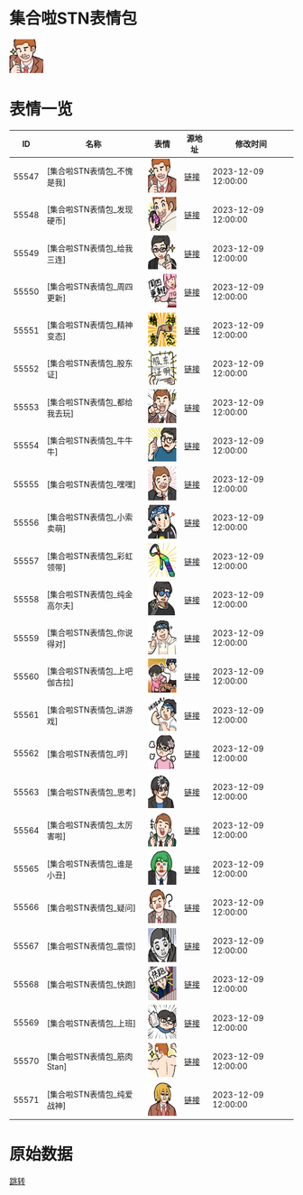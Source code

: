 # 集合啦STN表情包

<img src="./cover.png" height="60" alt="cover" />

# 表情一览

|ID|名称|表情|源地址|修改时间|
|----|----|----|----|----|
|55547|[集合啦STN表情包_不愧是我]|<img src="./pic/055547_%5B集合啦STN表情包_不愧是我%5D.png" height="60" alt="不愧是我"/>|[链接](https://i0.hdslb.com/bfs/garb/d41bef311784b42ea4dfa281f8001c500fd945a0.png)|2023-12-09 12:00:00|
|55548|[集合啦STN表情包_发现硬币]|<img src="./pic/055548_%5B集合啦STN表情包_发现硬币%5D.png" height="60" alt="发现硬币"/>|[链接](https://i0.hdslb.com/bfs/garb/98eb76be4dde271d1edfe1ca6d847c40d7585d06.png)|2023-12-09 12:00:00|
|55549|[集合啦STN表情包_给我三连]|<img src="./pic/055549_%5B集合啦STN表情包_给我三连%5D.png" height="60" alt="给我三连"/>|[链接](https://i0.hdslb.com/bfs/garb/7e8cd798d5e7247515f4d1bbcec1c6959f2eaa0f.png)|2023-12-09 12:00:00|
|55550|[集合啦STN表情包_周四更新]|<img src="./pic/055550_%5B集合啦STN表情包_周四更新%5D.png" height="60" alt="周四更新"/>|[链接](https://i0.hdslb.com/bfs/garb/a5451e8db602615423a46ad97068b96ad70eb056.png)|2023-12-09 12:00:00|
|55551|[集合啦STN表情包_精神变态]|<img src="./pic/055551_%5B集合啦STN表情包_精神变态%5D.png" height="60" alt="精神变态"/>|[链接](https://i0.hdslb.com/bfs/garb/c2239dfaabf23529516776c1cbf36b4465d4c111.png)|2023-12-09 12:00:00|
|55552|[集合啦STN表情包_股东证]|<img src="./pic/055552_%5B集合啦STN表情包_股东证%5D.png" height="60" alt="股东证"/>|[链接](https://i0.hdslb.com/bfs/garb/7eed7f1cf40c4f868413c6d581daff66fb440ab0.png)|2023-12-09 12:00:00|
|55553|[集合啦STN表情包_都给我去玩]|<img src="./pic/055553_%5B集合啦STN表情包_都给我去玩%5D.png" height="60" alt="都给我去玩"/>|[链接](https://i0.hdslb.com/bfs/garb/7905ddc8d90babff631da8799164af590a0240fa.png)|2023-12-09 12:00:00|
|55554|[集合啦STN表情包_牛牛牛]|<img src="./pic/055554_%5B集合啦STN表情包_牛牛牛%5D.png" height="60" alt="牛牛牛"/>|[链接](https://i0.hdslb.com/bfs/garb/020bbec9c8fc9e92a7b83b04873d8e0e0d37ad78.png)|2023-12-09 12:00:00|
|55555|[集合啦STN表情包_嘿嘿]|<img src="./pic/055555_%5B集合啦STN表情包_嘿嘿%5D.png" height="60" alt="嘿嘿"/>|[链接](https://i0.hdslb.com/bfs/garb/95ddfd8b12c3a240dbbdea0910009af96db43037.png)|2023-12-09 12:00:00|
|55556|[集合啦STN表情包_小索卖萌]|<img src="./pic/055556_%5B集合啦STN表情包_小索卖萌%5D.png" height="60" alt="小索卖萌"/>|[链接](https://i0.hdslb.com/bfs/garb/1a9cfccb8a9ac3614c28155f515407c262bb00d0.png)|2023-12-09 12:00:00|
|55557|[集合啦STN表情包_彩虹领带]|<img src="./pic/055557_%5B集合啦STN表情包_彩虹领带%5D.png" height="60" alt="彩虹领带"/>|[链接](https://i0.hdslb.com/bfs/garb/a5ef63e92cf56c290d412af291bd949449874ee0.png)|2023-12-09 12:00:00|
|55558|[集合啦STN表情包_纯金高尔夫]|<img src="./pic/055558_%5B集合啦STN表情包_纯金高尔夫%5D.png" height="60" alt="纯金高尔夫"/>|[链接](https://i0.hdslb.com/bfs/garb/a2be742976a2c8dc13274c1c842c3d5476b048ff.png)|2023-12-09 12:00:00|
|55559|[集合啦STN表情包_你说得对]|<img src="./pic/055559_%5B集合啦STN表情包_你说得对%5D.png" height="60" alt="你说得对"/>|[链接](https://i0.hdslb.com/bfs/garb/3901161679ff1fb8ff0d036250b50a8d65516bf4.png)|2023-12-09 12:00:00|
|55560|[集合啦STN表情包_上吧伽古拉]|<img src="./pic/055560_%5B集合啦STN表情包_上吧伽古拉%5D.png" height="60" alt="上吧伽古拉"/>|[链接](https://i0.hdslb.com/bfs/garb/1b3f49e4570b3273545c09bb432bba03590cbce4.png)|2023-12-09 12:00:00|
|55561|[集合啦STN表情包_讲游戏]|<img src="./pic/055561_%5B集合啦STN表情包_讲游戏%5D.png" height="60" alt="讲游戏"/>|[链接](https://i0.hdslb.com/bfs/garb/a98de99507e362eaff94cd01be7086382e92007b.png)|2023-12-09 12:00:00|
|55562|[集合啦STN表情包_哼]|<img src="./pic/055562_%5B集合啦STN表情包_哼%5D.png" height="60" alt="哼"/>|[链接](https://i0.hdslb.com/bfs/garb/911eb655a578c5f0d081f615e1a46a234a9d3496.png)|2023-12-09 12:00:00|
|55563|[集合啦STN表情包_思考]|<img src="./pic/055563_%5B集合啦STN表情包_思考%5D.png" height="60" alt="思考"/>|[链接](https://i0.hdslb.com/bfs/garb/ec6fec53e36466692dc2f64c4d29da4cb5ecd15e.png)|2023-12-09 12:00:00|
|55564|[集合啦STN表情包_太厉害啦]|<img src="./pic/055564_%5B集合啦STN表情包_太厉害啦%5D.png" height="60" alt="太厉害啦"/>|[链接](https://i0.hdslb.com/bfs/garb/24969898c465484d47cc8c65c0c8e4ca0f442555.png)|2023-12-09 12:00:00|
|55565|[集合啦STN表情包_谁是小丑]|<img src="./pic/055565_%5B集合啦STN表情包_谁是小丑%5D.png" height="60" alt="谁是小丑"/>|[链接](https://i0.hdslb.com/bfs/garb/50ad2e5fad25e2a611bb460d8c2646679ba15057.png)|2023-12-09 12:00:00|
|55566|[集合啦STN表情包_疑问]|<img src="./pic/055566_%5B集合啦STN表情包_疑问%5D.png" height="60" alt="疑问"/>|[链接](https://i0.hdslb.com/bfs/garb/ead769395bcdffc70a5c0d42ac8ce575deb2d32a.png)|2023-12-09 12:00:00|
|55567|[集合啦STN表情包_震惊]|<img src="./pic/055567_%5B集合啦STN表情包_震惊%5D.png" height="60" alt="震惊"/>|[链接](https://i0.hdslb.com/bfs/garb/8542dec50920998a5839e56b0cd1d99607b40c19.png)|2023-12-09 12:00:00|
|55568|[集合啦STN表情包_快跑]|<img src="./pic/055568_%5B集合啦STN表情包_快跑%5D.png" height="60" alt="快跑"/>|[链接](https://i0.hdslb.com/bfs/garb/0bdab99907d4b21024055bc39cc69e68f8c39320.png)|2023-12-09 12:00:00|
|55569|[集合啦STN表情包_上班]|<img src="./pic/055569_%5B集合啦STN表情包_上班%5D.png" height="60" alt="上班"/>|[链接](https://i0.hdslb.com/bfs/garb/fd4ab2e7667d3ab7220170042a7f693e9d98ad13.png)|2023-12-09 12:00:00|
|55570|[集合啦STN表情包_筋肉Stan]|<img src="./pic/055570_%5B集合啦STN表情包_筋肉Stan%5D.png" height="60" alt="筋肉Stan"/>|[链接](https://i0.hdslb.com/bfs/garb/a30ad1a4b0f1c980351fe69803a01b7379f27f20.png)|2023-12-09 12:00:00|
|55571|[集合啦STN表情包_纯爱战神]|<img src="./pic/055571_%5B集合啦STN表情包_纯爱战神%5D.png" height="60" alt="纯爱战神"/>|[链接](https://i0.hdslb.com/bfs/garb/3e648d1860437307c524bc747eb911d5989200bf.png)|2023-12-09 12:00:00|

# 原始数据

[跳转](./raw.json)

